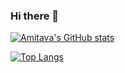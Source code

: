 ### Hi there 👋

<!--
**amitav710/amitav710** is a ✨ _special_ ✨ repository because its `README.md` (this file) appears on your GitHub profile.

Here are some ideas to get you started:

- 🔭 I’m currently working on ...
- 🌱 I’m currently learning ...
- 👯 I’m looking to collaborate on ...
- 🤔 I’m looking for help with ...
- 💬 Ask me about ...
- 📫 How to reach me: ...
- 😄 Pronouns: ...
- ⚡ Fun fact: ...
-->
[![Amitava's GitHub stats](https://github-readme-stats.vercel.app/api?username=amitav710&card_width=300&theme=dark&count_private=true)](https://github.com/anuraghazra/github-readme-stats)

[![Top Langs](https://github-readme-stats.vercel.app/api/top-langs/?username=amitav710&card_width=445&layout=compact&theme=dark)](https://github.com/anuraghazra/github-readme-stats)
